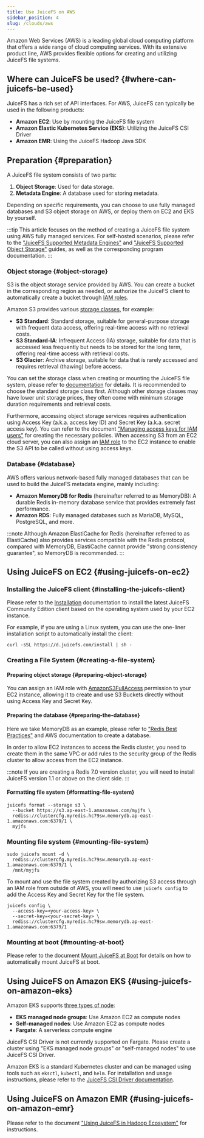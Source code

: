 ```yaml
---
title: Use JuiceFS on AWS
sidebar_position: 4
slug: /clouds/aws
---
```


Amazon Web Services (AWS) is a leading global cloud computing platform that offers a wide range of cloud computing services. With its extensive product line, AWS provides flexible options for creating and utilizing JuiceFS file systems.

## Where can JuiceFS be used? {#where-can-juicefs-be-used}

JuiceFS has a rich set of API interfaces. For AWS, JuiceFS can typically be used in the following products:

- **Amazon EC2**: Use by mounting the JuiceFS file system
- **Amazon Elastic Kubernetes Service (EKS)**: Utilizing the JuiceFS CSI Driver
- **Amazon EMR**: Using the JuiceFS Hadoop Java SDK

## Preparation {#preparation}

A JuiceFS file system consists of two parts:

1. **Object Storage**: Used for data storage.
2. **Metadata Engine**: A database used for storing metadata.

Depending on specific requirements, you can choose to use fully managed databases and S3 object storage on AWS, or deploy them on EC2 and EKS by yourself.

:::tip
This article focuses on the method of creating a JuiceFS file system using AWS fully managed services. For self-hosted scenarios, please refer to the ["JuiceFS Supported Metadata Engines"](../reference/how_to_set_up_metadata_engine.md) and ["JuiceFS Supported Object Storage"](../reference/how_to_set_up_object_storage.md) guides, as well as the corresponding program documentation.
:::

### Object storage {#object-storage}

S3 is the object storage service provided by AWS. You can create a bucket in the corresponding region as needed, or authorize the JuiceFS client to automatically create a bucket through [IAM roles](../reference/how_to_set_up_object_storage.md#aksk).

Amazon S3 provides various [storage classes](https://docs.aws.amazon.com/AmazonS3/latest/userguide/storage-class-intro.html), for example:

- **S3 Standard**: Standard storage, suitable for general-purpose storage with frequent data access, offering real-time access with no retrieval costs.
- **S3 Standard-IA**: Infrequent Access (IA) storage, suitable for data that is accessed less frequently but needs to be stored for the long term, offering real-time access with retrieval costs.
- **S3 Glacier**: Archive storage, suitable for data that is rarely accessed and requires retrieval (thawing) before access.

You can set the storage class when creating or mounting the JuiceFS file system, please refer to [documentation](../reference/how_to_set_up_object_storage.md#storage-class) for details. It is recommended to choose the standard storage class first. Although other storage classes may have lower unit storage prices, they often come with minimum storage duration requirements and retrieval costs.

Furthermore, accessing object storage services requires authentication using Access Key (a.k.a. access key ID) and Secret Key (a.k.a. secret access key). You can refer to the document ["Managing access keys for IAM users"](https://docs.aws.amazon.com/IAM/latest/UserGuide/id_credentials_access-keys.html) for creating the necessary policies. When accessing S3 from an EC2 cloud server, you can also assign an [IAM role](https://docs.aws.amazon.com/IAM/latest/UserGuide/id_roles.html) to the EC2 instance to enable the S3 API to be called without using access keys.

### Database {#database}

AWS offers various network-based fully managed databases that can be used to build the JuiceFS metadata engine, mainly including:

- **Amazon MemoryDB for Redis** (hereinafter referred to as MemoryDB): A durable Redis in-memory database service that provides extremely fast performance.
- **Amazon RDS**: Fully managed databases such as MariaDB, MySQL, PostgreSQL, and more.

:::note
Although Amazon ElastiCache for Redis (hereinafter referred to as ElastiCache) also provides services compatible with the Redis protocol, compared with MemoryDB, ElastiCache cannot provide "strong consistency guarantee", so MemoryDB is recommended.
:::

## Using JuiceFS on EC2 {#using-juicefs-on-ec2}

### Installing the JuiceFS client {#installing-the-juicefs-client}

Please refer to the [Installation](../getting-started/installation.md) documentation to install the latest JuiceFS Community Edition client based on the operating system used by your EC2 instance.

For example, if you are using a Linux system, you can use the one-liner installation script to automatically install the client:

```shell
curl -sSL https://d.juicefs.com/install | sh -
```

### Creating a File System {#creating-a-file-system}

#### Preparing object storage {#preparing-object-storage}

You can assign an IAM role with [AmazonS3FullAccess](https://docs.aws.amazon.com/AmazonS3/latest/userguide/security-iam-awsmanpol.html#security-iam-awsmanpol-amazons3fullaccess) permission to your EC2 instance, allowing it to create and use S3 Buckets directly without using Access Key and Secret Key.

#### Preparing the database {#preparing-the-database}

Here we take MemoryDB as an example, please refer to ["Redis Best Practices"](../administration/metadata/redis_best_practices.md) and AWS documentation to create a database.

In order to allow EC2 instances to access the Redis cluster, you need to create them in the same VPC or add rules to the security group of the Redis cluster to allow access from the EC2 instance.

:::note
If you are creating a Redis 7.0 version cluster, you will need to install JuiceFS version 1.1 or above on the client side.
:::

#### Formatting file system {#formatting-file-system}

```shell
juicefs format --storage s3 \
  --bucket https://s3.ap-east-1.amazonaws.com/myjfs \
  rediss://clustercfg.myredis.hc79sw.memorydb.ap-east-1.amazonaws.com:6379/1 \
  myjfs
```

### Mounting file system {#mounting-file-system}

```shell
sudo juicefs mount -d \
  rediss://clustercfg.myredis.hc79sw.memorydb.ap-east-1.amazonaws.com:6379/1 \
  /mnt/myjfs
```

To mount and use the file system created by authorizing S3 access through an IAM role from outside of AWS, you will need to use `juicefs config` to add the Access Key and Secret Key for the file system.

```shell
juicefs config \
  --access-key=<your-access-key> \
  --secret-key=<your-secret-key> \
  rediss://clustercfg.myredis.hc79sw.memorydb.ap-east-1.amazonaws.com:6379/1
```

### Mounting at boot {#mounting-at-boot}

Please refer to the document [Mount JuiceFS at Boot](../administration/mount_at_boot.md) for details on how to automatically mount JuiceFS at boot.

## Using JuiceFS on Amazon EKS {#using-juicefs-on-amazon-eks}

Amazon EKS supports [three types of node](https://docs.aws.amazon.com/eks/latest/userguide/eks-compute.html):

- **EKS managed node groups**: Use Amazon EC2 as compute nodes
- **Self-managed nodes**: Use Amazon EC2 as compute nodes
- **Fargate**: A serverless compute engine

JuiceFS CSI Driver is not currently supported on Fargate. Please create a cluster using "EKS managed node groups" or "self-managed nodes" to use JuiceFS CSI Driver.

Amazon EKS is a standard Kubernetes cluster and can be managed using tools such as `eksctl`, `kubectl`, and `helm`. For installation and usage instructions, please refer to the [JuiceFS CSI Driver documentation](/docs/csi/introduction).

## Using JuiceFS on Amazon EMR {#using-juicefs-on-amazon-emr}

Please refer to the document ["Using JuiceFS in Hadoop Ecosystem"](../deployment/hadoop_java_sdk.md) for instructions.

